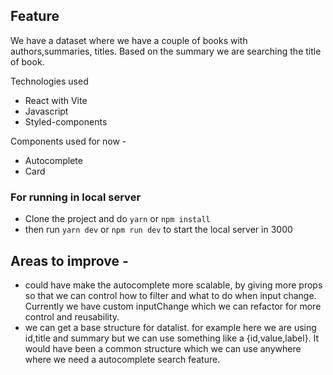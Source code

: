 ## Feature

We have a dataset where we have a couple of books with authors,summaries, titles. Based on the summary we are searching the title of book.

Technologies used

- React with Vite
- Javascript
- Styled-components

Components used for now -

- Autocomplete
- Card

### For running in local server

- Clone the project and do `yarn` or `npm install`
- then run `yarn dev` or `npm run dev` to start the local server in 3000

## Areas to improve -

- could have make the autocomplete more scalable, by giving more props so that we can control how to filter and what to do when input change. Currently we have custom inputChange which we can refactor for more control and reusability.
- we can get a base structure for datalist. for example here we are using id,title and summary but we can use something like a {id,value,label}. It would have been a common structure which we can use anywhere where we need a autocomplete search feature.
